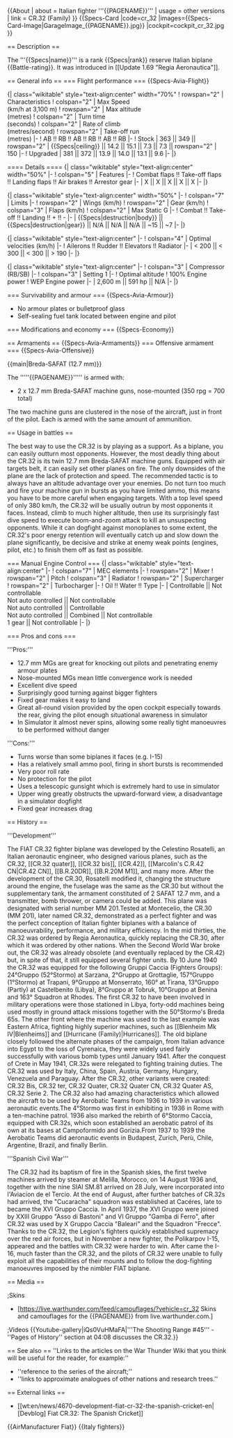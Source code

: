 {{About
| about = Italian fighter '''{{PAGENAME}}'''
| usage = other versions
| link = CR.32 (Family)
}}
{{Specs-Card
|code=cr_32
|images={{Specs-Card-Image|GarageImage_{{PAGENAME}}.jpg}}
|cockpit=cockpit_cr_32.jpg
}}

== Description ==
<!-- ''In the description, the first part should be about the history of and the creation and combat usage of the aircraft, as well as its key features. In the second part, tell the reader about the aircraft in the game. Insert a screenshot of the vehicle, so that if the novice player does not remember the vehicle by name, he will immediately understand what kind of vehicle the article is talking about.'' -->
The '''{{Specs|name}}''' is a rank {{Specs|rank}} reserve Italian biplane {{Battle-rating}}. It was introduced in [[Update 1.69 "Regia Aeronautica"]].

== General info ==
=== Flight performance ===
{{Specs-Avia-Flight}}
<!--''Describe how the aircraft behaves in the air. Speed, manoeuvrability, acceleration and allowable loads - these are the most important characteristics of the vehicle.''-->

{| class="wikitable" style="text-align:center" width="70%"
! rowspan="2" | Characteristics
! colspan="2" | Max Speed<br>(km/h at 3,100 m)
! rowspan="2" | Max altitude<br>(metres)
! colspan="2" | Turn time<br>(seconds)
! colspan="2" | Rate of climb<br>(metres/second)
! rowspan="2" | Take-off run<br>(metres)
|-
! AB !! RB !! AB !! RB !! AB !! RB
|-
! Stock
| 363 || 349 || rowspan="2" | {{Specs|ceiling}} || 14.2 || 15.1 || 7.3 || 7.3 || rowspan="2" | 150
|-
! Upgraded
| 381 || 372 || 13.9 || 14.0 || 13.1 || 9.6
|-
|}

==== Details ====
{| class="wikitable" style="text-align:center" width="50%"
|-
! colspan="5" | Features
|-
! Combat flaps !! Take-off flaps !! Landing flaps !! Air brakes !! Arrestor gear
|-
| X || X || X || X || X     <!-- ✓ -->
|-
|}

{| class="wikitable" style="text-align:center" width="50%"
|-
! colspan="7" | Limits
|-
! rowspan="2" | Wings (km/h)
! rowspan="2" | Gear (km/h)
! colspan="3" | Flaps (km/h)
! colspan="2" | Max Static G
|-
! Combat !! Take-off !! Landing !! + !! -
|-
| {{Specs|destruction|body}} || {{Specs|destruction|gear}} || N/A || N/A || N/A || ~15 || ~7
|-
|}

{| class="wikitable" style="text-align:center"
|-
! colspan="4" | Optimal velocities (km/h)
|-
! Ailerons !! Rudder !! Elevators !! Radiator
|-
| < 200 || < 300 || < 300 || > 190
|-
|}

{| class="wikitable" style="text-align:center"
|-
! colspan="3" | Compressor (RB/SB)
|-
! colspan="3" | Setting 1
|-
! Optimal altitude
! 100% Engine power
! WEP Engine power
|-
| 2,600 m || 591 hp || N/A
|-
|}

=== Survivability and armour ===
{{Specs-Avia-Armour}}
<!-- ''Examine the survivability of the aircraft. Note how vulnerable the structure is and how secure the pilot is, whether the fuel tanks are armoured, etc. Describe the armour, if there is any, and also mention the vulnerability of other critical aircraft systems.'' -->

* No armour plates or bulletproof glass
* Self-sealing fuel tank located between engine and pilot

=== Modifications and economy ===
{{Specs-Economy}}

== Armaments ==
{{Specs-Avia-Armaments}}
=== Offensive armament ===
{{Specs-Avia-Offensive}}
<!-- ''Describe the offensive armament of the aircraft, if any. Describe how effective the cannons and machine guns are in a battle, and also what belts or drums are better to use. If there is no offensive weaponry, delete this subsection.'' -->
{{main|Breda-SAFAT (12.7 mm)}}

The '''''{{PAGENAME}}''''' is armed with:

* 2 x 12.7 mm Breda-SAFAT machine guns, nose-mounted (350 rpg = 700 total)

The two machine guns are clustered in the nose of the aircraft, just in front of the pilot. Each is armed with the same amount of ammunition.

== Usage in battles ==
<!-- ''Describe the tactics of playing in the aircraft, the features of using aircraft in a team and advice on tactics. Refrain from creating a "guide" - do not impose a single point of view, but instead, give the reader food for thought. Examine the most dangerous enemies and give recommendations on fighting them. If necessary, note the specifics of the game in different modes (AB, RB, SB).'' -->
The best way to use the CR.32 is by playing as a support. As a biplane, you can easily outturn most opponents. However, the most deadly thing about the CR.32 is its twin 12.7 mm Breda-SAFAT machine guns. Equipped with air targets belt, it can easily set other planes on fire. The only downsides of the plane are the lack of protection and speed. The recommended tactic is to always have an altitude advantage over your enemies. Do not turn too much and fire your machine gun in bursts as you have limited ammo, this means you have to be more careful when engaging targets. With a top level speed of only 380 km/h, the CR.32 will be usually outrun by most opponents it faces. Instead, climb to much higher altitude, then use its surprisingly fast dive speed to execute boom-and-zoom attack to kill an unsuspecting opponents. While it can dogfight against monoplanes to some extent, the CR.32's poor energy retention will eventually catch up and slow down the plane significantly, be decisive and strike at enemy weak points (engines, pilot, etc.) to finish them off as fast as possible.

=== Manual Engine Control ===
{| class="wikitable" style="text-align:center"
|-
! colspan="7" | MEC elements
|-
! rowspan="2" | Mixer
! rowspan="2" | Pitch
! colspan="3" | Radiator
! rowspan="2" | Supercharger
! rowspan="2" | Turbocharger
|-
! Oil !! Water !! Type
|-
| Controllable || Not controllable<br>Not auto controlled || Not controllable<br>Not auto controlled || Controllable<br>Not auto controlled || Combined || Not controllable<br>1 gear || Not controllable
|-
|}

=== Pros and cons ===
<!-- ''Summarise and briefly evaluate the vehicle in terms of its characteristics and combat effectiveness. Mark its pros and cons in the bulleted list. Try not to use more than 6 points for each of the characteristics. Avoid using categorical definitions such as "bad", "good" and the like - use substitutions with softer forms such as "inadequate" and "effective".'' -->

'''Pros:'''

* 12.7 mm MGs are great for knocking out pilots and penetrating enemy armour plates
* Nose-mounted MGs mean little convergence work is needed
* Excellent dive speed
* Surprisingly good turning against bigger fighters
* Fixed gear makes it easy to land
* Great all-round vision provided by the open cockpit especially towards the rear, giving the pilot enough situational awareness in simulator
* In Simulator it almost never spins, allowing some really tight manoeuvres to be performed without danger

'''Cons:'''

* Turns worse than some biplanes it faces (e.g. I-15)
* Has a relatively small ammo pool, firing in short bursts is recommended
* Very poor roll rate
* No protection for the pilot
* Uses a telescopic gunsight which is extremely hard to use in simulator
* Upper wing greatly obstructs the upward-forward view, a disadvantage in a simulator dogfight
* Fixed gear increases drag

== History ==
<!-- ''Describe the history of the creation and combat usage of the aircraft in more detail than in the introduction. If the historical reference turns out to be too long, take it to a separate article, taking a link to the article about the vehicle and adding a block "/History" (example: <nowiki>https://wiki.warthunder.com/(Vehicle-name)/History</nowiki>) and add a link to it here using the <code>main</code> template. Be sure to reference text and sources by using <code><nowiki><ref></ref></nowiki></code>, as well as adding them at the end of the article with <code><nowiki><references /></nowiki></code>. This section may also include the vehicle's dev blog entry (if applicable) and the in-game encyclopedia description (under <code><nowiki>=== In-game description ===</nowiki></code>, also if applicable).'' -->
'''Development'''

The FIAT CR.32 fighter biplane was developed by the Celestino Rosatelli, an Italian aeronautic engineer, who designed various planes, such as the CR.32, [[CR.32 quater]], [[CR.32 bis]], [[CR.42]], [[Marcolin's C.R.42 CN|CR.42 CN]], [[B.R.20DR]], [[B.R.20M M1]], and many more. After the development of the CR.30, Rosatelli modified it, changing the structure around the engine, the fuselage was the same as the CR.30 but without the supplementary tank, the armament constituted of 2 SAFAT 12.7 mm, and a transmitter, bomb thrower, or camera could be added. This plane was designated with serial number MM 201.Tested at Montecelio, the CR.30 (MM 201), later named CR.32, demonstrated as a perfect fighter and was the perfect conception of Italian fighter biplanes with a balance of manoeuvrability, performance, and military efficiency. In the mid thirties, the CR.32 was ordered by Regia Aeronautica, quickly replacing the CR.30, after which it was ordered by other nations. When the Second World War broke out, the CR.32 was already obsolete (and eventually replaced by the CR.42) but, in spite of that, it still equipped several fighter units. By 10 June 1940 the CR.32 was equipped for the following Gruppi Caccia (Fighters Groups): 24°Gruppo (52°Stormo) at Sarzana, 2°Gruppo at Grottaglie, 157°Gruppo (1°Stormo) at Trapani, 9°Gruppo at Monserrato, 160° at Tirana, 13°Gruppo (Partly) at Castelbenito (Libya), 8°Gruppo at Tobruk, 10°Gruppo at Benina and 163° Squadron at Rhodes. The first CR.32 to have been involved in military operations were those stationed in Libya, forty-odd machines being used mostly in ground attack missions together with the 50°Stormo's Breda 65s. The other front where the machine was used to the last example was Eastern Africa, fighting highly superior machines, such as [[Blenheim Mk IV|Blenheims]] and [[Hurricane (Family)|Hurricanes]]. The old biplane closely followed the alternate phases of the campaign, from Italian advance into Egypt to the loss of Cyrenaica, they were widely used fairly successfully with various bomb types until January 1941. After the conquest of Crete in May 1941, CR.32s were relegated to fighting training duties. The CR.32 was used by Italy, China, Spain, Austria, Germany, Hungary, Venezuela and Paraguay. After the CR.32, other variants were created: CR.32 Bis, CR.32 ter, CR.32 Quater, CR.32 Quater CN, CR.32 Quater AS, CR.32 Serie 2. The CR.32 also had amazing characteristics which allowed the aircraft to be used by Aerobatic Teams from 1936 to 1939 in various aeronautic events.The 4°Stormo was first in exhibiting in 1936 in Rome with a ten-machine patrol. 1936 also marked the rebirth of 6°Stormo Caccia, equipped with CR.32s, which soon established an aerobatic patrol of its own at its bases at Campoformido and Gorizia.From 1937 to 1939 the Aerobatic Teams did aeronautic events in Budapest, Zurich, Perù, Chile, Argentine, Brazil, and finally Berlin.

'''Spanish Civil War'''

The CR.32 had its baptism of fire in the Spanish skies, the first twelve machines arrived by steamer at Melilla, Morocco, on 14 August 1936 and, together with the nine SIAI SM.81 arrived on 28 July, were incorporated into l'Aviacion de el Tercio. At the end of August, after further batches of CR.32s had arrived, the "Cucaracha" squadron was established at Cacéres, late to became the XVI Gruppo Caccia. In April 1937, the XVI Gruppo were joined by XXIII Gruppo "Asso di Bastoni" and VI Gruppo "Gamba di Ferro", after CR.32 was used by X Gruppo Caccia "Baleari" and the Squadron "Frecce". Thanks to the CR.32, the Legion's fighters quickly established supremacy over the red air forces, but in November a new fighter, the Polikarpov I-15, appeared and the battles with CR.32 were harder to win. After came the I-16, much faster than the CR.32, and the pilots of CR.32 were unable to fully exploit all the capabilities of their mounts and to follow the dog-fighting manoeuvres imposed by the nimbler FIAT biplane.

== Media ==
<!-- ''Excellent additions to the article would be video guides, screenshots from the game, and photos.'' -->

;Skins

* [https://live.warthunder.com/feed/camouflages/?vehicle=cr_32 Skins and camouflages for the {{PAGENAME}} from live.warthunder.com.]

;Videos
{{Youtube-gallery|iQs0VuHMaFA|'''The Shooting Range #45''' - ''Pages of History'' section at 04:08 discusses the CR.32.}}

== See also ==
''Links to the articles on the War Thunder Wiki that you think will be useful for the reader, for example:''

* ''reference to the series of the aircraft;''
* ''links to approximate analogues of other nations and research trees.''

== External links ==
<!-- ''Paste links to sources and external resources, such as:''
* ''topic on the official game forum;''
* ''other literature.'' -->

* [[wt:en/news/4670-development-fiat-cr-32-the-spanish-cricket-en|[Devblog] Fiat CR.32: The Spanish Cricket]]

{{AirManufacturer Fiat}}
{{Italy fighters}}